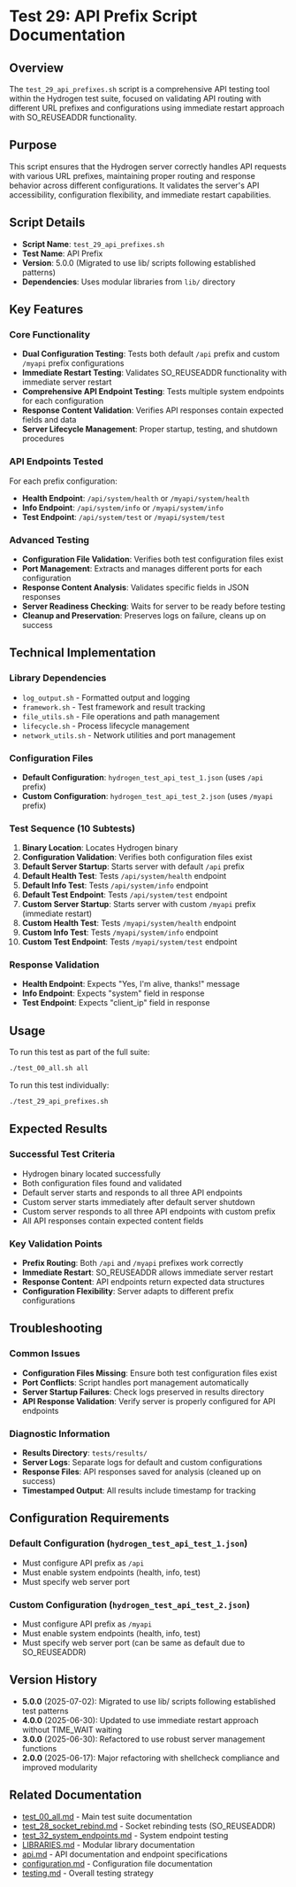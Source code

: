 # Test 29: API Prefix Script Documentation

## Overview

The `test_29_api_prefixes.sh` script is a comprehensive API testing tool within the Hydrogen test suite, focused on validating API routing with different URL prefixes and configurations using immediate restart approach with SO_REUSEADDR functionality.

## Purpose

This script ensures that the Hydrogen server correctly handles API requests with various URL prefixes, maintaining proper routing and response behavior across different configurations. It validates the server's API accessibility, configuration flexibility, and immediate restart capabilities.

## Script Details

- **Script Name**: `test_29_api_prefixes.sh`
- **Test Name**: API Prefix
- **Version**: 5.0.0 (Migrated to use lib/ scripts following established patterns)
- **Dependencies**: Uses modular libraries from `lib/` directory

## Key Features

### Core Functionality

- **Dual Configuration Testing**: Tests both default `/api` prefix and custom `/myapi` prefix configurations
- **Immediate Restart Testing**: Validates SO_REUSEADDR functionality with immediate server restart
- **Comprehensive API Endpoint Testing**: Tests multiple system endpoints for each configuration
- **Response Content Validation**: Verifies API responses contain expected fields and data
- **Server Lifecycle Management**: Proper startup, testing, and shutdown procedures

### API Endpoints Tested

For each prefix configuration:

- **Health Endpoint**: `/api/system/health` or `/myapi/system/health`
- **Info Endpoint**: `/api/system/info` or `/myapi/system/info`
- **Test Endpoint**: `/api/system/test` or `/myapi/system/test`

### Advanced Testing

- **Configuration File Validation**: Verifies both test configuration files exist
- **Port Management**: Extracts and manages different ports for each configuration
- **Response Content Analysis**: Validates specific fields in JSON responses
- **Server Readiness Checking**: Waits for server to be ready before testing
- **Cleanup and Preservation**: Preserves logs on failure, cleans up on success

## Technical Implementation

### Library Dependencies

- `log_output.sh` - Formatted output and logging
- `framework.sh` - Test framework and result tracking
- `file_utils.sh` - File operations and path management
- `lifecycle.sh` - Process lifecycle management
- `network_utils.sh` - Network utilities and port management

### Configuration Files

- **Default Configuration**: `hydrogen_test_api_test_1.json` (uses `/api` prefix)
- **Custom Configuration**: `hydrogen_test_api_test_2.json` (uses `/myapi` prefix)

### Test Sequence (10 Subtests)

1. **Binary Location**: Locates Hydrogen binary
2. **Configuration Validation**: Verifies both configuration files exist
3. **Default Server Startup**: Starts server with default `/api` prefix
4. **Default Health Test**: Tests `/api/system/health` endpoint
5. **Default Info Test**: Tests `/api/system/info` endpoint
6. **Default Test Endpoint**: Tests `/api/system/test` endpoint
7. **Custom Server Startup**: Starts server with custom `/myapi` prefix (immediate restart)
8. **Custom Health Test**: Tests `/myapi/system/health` endpoint
9. **Custom Info Test**: Tests `/myapi/system/info` endpoint
10. **Custom Test Endpoint**: Tests `/myapi/system/test` endpoint

### Response Validation

- **Health Endpoint**: Expects "Yes, I'm alive, thanks!" message
- **Info Endpoint**: Expects "system" field in response
- **Test Endpoint**: Expects "client_ip" field in response

## Usage

To run this test as part of the full suite:

```bash
./test_00_all.sh all
```

To run this test individually:

```bash
./test_29_api_prefixes.sh
```

## Expected Results

### Successful Test Criteria

- Hydrogen binary located successfully
- Both configuration files found and validated
- Default server starts and responds to all three API endpoints
- Custom server starts immediately after default server shutdown
- Custom server responds to all three API endpoints with custom prefix
- All API responses contain expected content fields

### Key Validation Points

- **Prefix Routing**: Both `/api` and `/myapi` prefixes work correctly
- **Immediate Restart**: SO_REUSEADDR allows immediate server restart
- **Response Content**: API endpoints return expected data structures
- **Configuration Flexibility**: Server adapts to different prefix configurations

## Troubleshooting

### Common Issues

- **Configuration Files Missing**: Ensure both test configuration files exist
- **Port Conflicts**: Script handles port management automatically
- **Server Startup Failures**: Check logs preserved in results directory
- **API Response Validation**: Verify server is properly configured for API endpoints

### Diagnostic Information

- **Results Directory**: `tests/results/`
- **Server Logs**: Separate logs for default and custom configurations
- **Response Files**: API responses saved for analysis (cleaned up on success)
- **Timestamped Output**: All results include timestamp for tracking

## Configuration Requirements

### Default Configuration (`hydrogen_test_api_test_1.json`)

- Must configure API prefix as `/api`
- Must enable system endpoints (health, info, test)
- Must specify web server port

### Custom Configuration (`hydrogen_test_api_test_2.json`)

- Must configure API prefix as `/myapi`
- Must enable system endpoints (health, info, test)
- Must specify web server port (can be same as default due to SO_REUSEADDR)

## Version History

- **5.0.0** (2025-07-02): Migrated to use lib/ scripts following established test patterns
- **4.0.0** (2025-06-30): Updated to use immediate restart approach without TIME_WAIT waiting
- **3.0.0** (2025-06-30): Refactored to use robust server management functions
- **2.0.0** (2025-06-17): Major refactoring with shellcheck compliance and improved modularity

## Related Documentation

- [test_00_all.md](test_00_all.md) - Main test suite documentation
- [test_28_socket_rebind.md](test_28_socket_rebind.md) - Socket rebinding tests (SO_REUSEADDR)
- [test_32_system_endpoints.md](test_32_system_endpoints.md) - System endpoint testing
- [LIBRARIES.md](LIBRARIES.md) - Modular library documentation
- [api.md](../../docs/api.md) - API documentation and endpoint specifications
- [configuration.md](../../docs/configuration.md) - Configuration file documentation
- [testing.md](../../docs/testing.md) - Overall testing strategy
